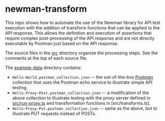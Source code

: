 # newman-transform

This repo shows how to automate the use of the Newman library for API test execution with the addition of transform functions that can be applied to the API response. This allows the definition and execution of assertions that require complex post-processing of the API response and are not directly executable by Postman just based on the API response.

The source files in the [src](src) directory organize the processing steps. See the comments at the top of each source file.

The [example-data](example-data) directory contains:
- `Hello-World.postman_collection.json` -- the out-of-the-box [Postman](https://learning.postman.com/docs/getting-started/installation-and-updates/) collection that uses the Postman echo service to illustrate simple API testing.
- `Hello-Proxy-Post.postman_collection.json` -- a modification of the above collection to illustrate testing with the proxy server defined in [src/run-proxy.ts](src/run-proxy.ts) and transformation functions in [src/transforms.ts].
- `Hello-Proxy-Put.postman_collection.json` -- same as the above, but to illustrate PUT requests instead of POSTs.
